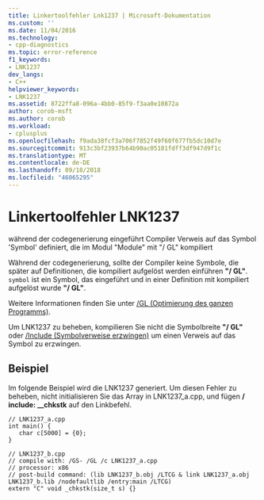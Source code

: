 ```yaml
---
title: Linkertoolfehler Lnk1237 | Microsoft-Dokumentation
ms.custom: ''
ms.date: 11/04/2016
ms.technology:
- cpp-diagnostics
ms.topic: error-reference
f1_keywords:
- LNK1237
dev_langs:
- C++
helpviewer_keywords:
- LNK1237
ms.assetid: 8722ffa8-096a-4bb0-85f9-f3aa0e10872a
author: corob-msft
ms.author: corob
ms.workload:
- cplusplus
ms.openlocfilehash: f9ada38fcf3a706f7852f49f60f677fb5dc10d7e
ms.sourcegitcommit: 913c3bf23937b64b90ac05181fdff3df947d9f1c
ms.translationtype: MT
ms.contentlocale: de-DE
ms.lasthandoff: 09/18/2018
ms.locfileid: "46065295"
---
```

# <a name="linker-tools-error-lnk1237"></a>Linkertoolfehler LNK1237

während der codegenerierung eingeführt Compiler Verweis auf das Symbol 'Symbol' definiert, die im Modul "Module" mit "/ GL" kompiliert

Während der codegenerierung, sollte der Compiler keine Symbole, die später auf Definitionen, die kompiliert aufgelöst werden einführen **"/ GL"**. `symbol` ist ein Symbol, das eingeführt und in einer Definition mit kompiliert aufgelöst wurde **"/ GL"**.

Weitere Informationen finden Sie unter [/GL (Optimierung des ganzen Programms)](../../build/reference/gl-whole-program-optimization.md).

Um LNK1237 zu beheben, kompilieren Sie nicht die Symbolbreite **"/ GL"** oder [/Include (Symbolverweise erzwingen)](../../build/reference/include-force-symbol-references.md) um einen Verweis auf das Symbol zu erzwingen.

## <a name="example"></a>Beispiel

Im folgende Beispiel wird die LNK1237 generiert. Um diesen Fehler zu beheben, nicht initialisieren Sie das Array in LNK1237_a.cpp, und fügen **/ include: __chkstk** auf den Linkbefehl.

```
// LNK1237_a.cpp
int main() {
   char c[5000] = {0};
}
```

```
// LNK1237_b.cpp
// compile with: /GS- /GL /c LNK1237_a.cpp
// processor: x86
// post-build command: (lib LNK1237_b.obj /LTCG & link LNK1237_a.obj LNK1237_b.lib /nodefaultlib /entry:main /LTCG)
extern "C" void _chkstk(size_t s) {}
```